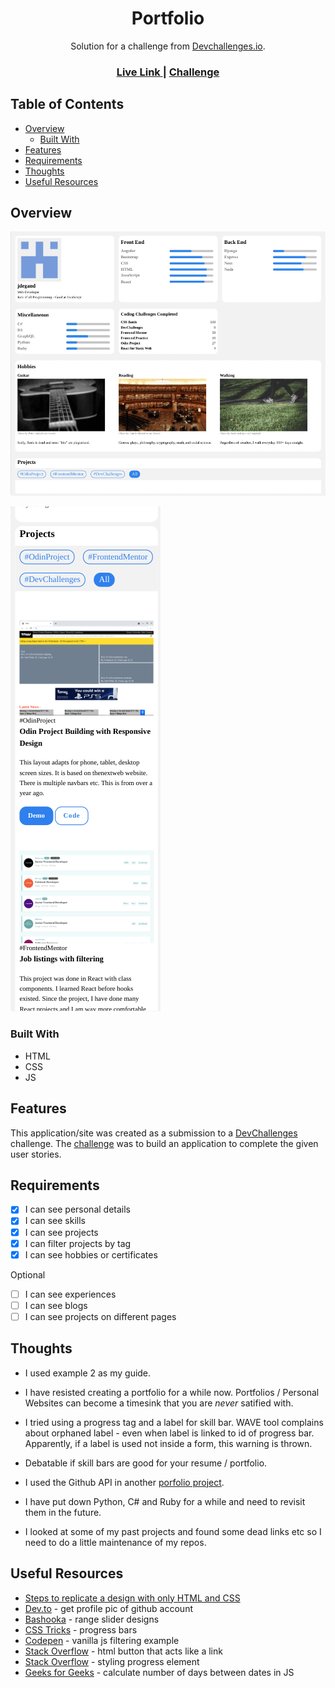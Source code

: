 <h1 align="center">Portfolio</h1>

<div align="center">
   Solution for a challenge from  <a href="http://devchallenges.io" target="_blank">Devchallenges.io</a>.
</div>

<div align="center">
  <h3>
    <a href="https://jdegand.github.io/devchallenges-portfolio">
      Live Link
    </a>
    <span> | </span>
    <a href="https://devchallenges.io/challenges/5ZnOYsSXM24JWnCsNFlt">
      Challenge
    </a>
  </h3>
</div>

## Table of Contents

- [Overview](#overview)
  - [Built With](#built-with)
- [Features](#features)
- [Requirements](#requirements)
- [Thoughts](#thoughts)
- [Useful Resources](#useful-resources)

## Overview

![](devchallenges-portfolio.png "outdated challenge numbers")

![](devchallenges-portfolio-mobile.png)

### Built With

- HTML
- CSS
- JS

## Features

This application/site was created as a submission to a [DevChallenges](https://devchallenges.io/challenges) challenge. The [challenge](https://devchallenges.io/challenges/5ZnOYsSXM24JWnCsNFlt) was to build an application to complete the given user stories.

## Requirements 

- [x] I can see personal details
- [x] I can see skills
- [x] I can see projects
- [x] I can filter projects by tag
- [x] I can see hobbies or certificates

Optional
- [ ] I can see experiences
- [ ] I can see blogs
- [ ] I can see projects on different pages

## Thoughts 

- I used example 2 as my guide.

- I have resisted creating a portfolio for a while now.  Portfolios / Personal Websites can become a timesink that you are *never* satified with.  

- I tried using a progress tag and a label for skill bar.  WAVE tool complains about orphaned label - even when label is linked to id of progress bar.  Apparently, if a label is used not inside a form, this warning is thrown.  

- Debatable if skill bars are good for your resume / portfolio. 

- I used the Github API in another [porfolio project](https://github.com/jdegand/odin-project-personal-portfolio).  

- I have put down Python, C# and Ruby for a while and need to revisit them in the future.  

- I looked at some of my past projects and found some dead links etc so I need to do a little maintenance of my repos.

## Useful Resources

- [Steps to replicate a design with only HTML and CSS](https://devchallenges-blogs.web.app/how-to-replicate-design/)
- [Dev.to](https://dev.to/10xlearner/how-to-get-the-profile-picture-of-a-github-account-1d82) - get profile pic of github account
- [Bashooka](https://bashooka.com/coding/25-amazing-css-range-slider-designs/) - range slider designs
- [CSS Tricks](https://css-tricks.com/css3-progress-bars/) - progress bars
- [Codepen](https://codepen.io/vskand/pen/MWKKKYK) - vanilla js filtering example
- [Stack Overflow](https://stackoverflow.com/questions/2906582/how-to-create-an-html-button-that-acts-like-a-link) - html button that acts like a link
- [Stack Overflow](https://stackoverflow.com/questions/42290719/custom-styling-progress-bar-in-css) - styling progress element
- [Geeks for Geeks](https://www.geeksforgeeks.org/how-to-calculate-the-number-of-days-between-two-dates-in-javascript/) - calculate number of days between dates in JS
